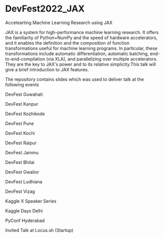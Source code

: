 # DevFest2022_JAX
Accelearting Machine Learning Research using JAX

JAX is a system for high-performance machine learning research. It offers the familiarity of Python+NumPy and the speed of hardware accelerators, and it enables the definition and the composition of function transformations useful for machine learning programs. In particular, these transformations include automatic differentiation, automatic batching, end-to-end-compilation (via XLA), and parallelizing over multiple accelerators. They are the key to JAX's power and to its relative simplicity.This talk will give a brief  introduction to JAX features.

The repository contains slides which was used to deliver talk at the following events 

DevFest Guwahati

DevFest Kanpur

DevFest Kozhikode

DevFest Pune

DevFest Kochi

DevFest Raipur

DevFest Jammu

DevFest Bhilai

DevFest Gwalior

DevFest Ludhiana

DevFest Vizag

Kaggle X Speaker Series

Kaggle Days Delhi

PyConf Hyderabad

Invited Talk at Locus.sh (Startup)
